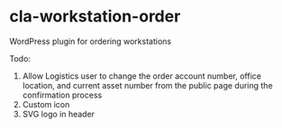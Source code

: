 # cla-workstation-order
WordPress plugin for ordering workstations

Todo:
1. Allow Logistics user to change the order account number, office location, and current asset number from the public page during the confirmation process
2. Custom icon
3. SVG logo in header
